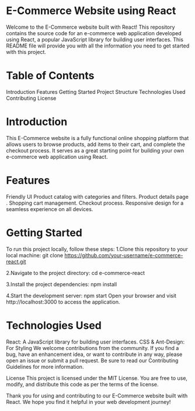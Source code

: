 # E-Commerce Website using React
Welcome to the E-Commerce website built with React! This repository contains the source code for an e-commerce web application developed using React, a popular JavaScript library for building user interfaces. This README file will provide you with all the information you need to get started with this project.

# Table of Contents
Introduction
Features
Getting Started
Project Structure
Technologies Used
Contributing
License

# Introduction
This E-Commerce website is a fully functional online shopping platform that allows users to browse products, add items to their cart, and complete the checkout process. It serves as a great starting point for building your own e-commerce web application using React.

# Features
Friendly UI
Product catalog with categories and filters.
Product details page .
Shopping cart management.
Checkout process.
Responsive design for a seamless experience on all devices.

# Getting Started
To run this project locally, follow these steps:
1.Clone this repository to your local machine:
git clone https://github.com/your-username/e-commerce-react.git

2.Navigate to the project directory:
cd e-commerce-react

3.Install the project dependencies:
npm install

4.Start the development server:
npm start
Open your browser and visit http://localhost:3000 to access the application.

# Technologies Used
React: A JavaScript library for building user interfaces.
CSS & Ant-Design: For Styling
We welcome contributions from the community. If you find a bug, have an enhancement idea, or want to contribute in any way, please open an issue or submit a pull request. Be sure to read our Contributing Guidelines for more information.

License
This project is licensed under the MIT License. You are free to use, modify, and distribute this code as per the terms of the license.

Thank you for using and contributing to our E-Commerce website built with React. We hope you find it helpful in your web development journey!
